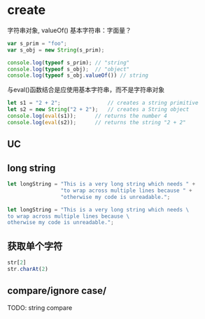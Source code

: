 
# create

字符串对象, valueOf()
基本字符串：字面量？

```js
var s_prim = "foo";
var s_obj = new String(s_prim);

console.log(typeof s_prim); // "string"
console.log(typeof s_obj);  // "object"
console.log(typeof s_obj.valueOf()) // string
```


与eval()函数结合是应使用基本字符串，而不是字符串对象
```js
let s1 = "2 + 2";               // creates a string primitive
let s2 = new String("2 + 2");   // creates a String object
console.log(eval(s1));      // returns the number 4
console.log(eval(s2));      // returns the string "2 + 2"
```

## UC 

## long string

``` js
let longString = "This is a very long string which needs " +
                 "to wrap across multiple lines because " +
                 "otherwise my code is unreadable.";

let longString = "This is a very long string which needs \
to wrap across multiple lines because \
otherwise my code is unreadable.";
```

## 获取单个字符

```js
str[2]
str.charAt(2)
```

## compare/ignore case/
TODO: string compare